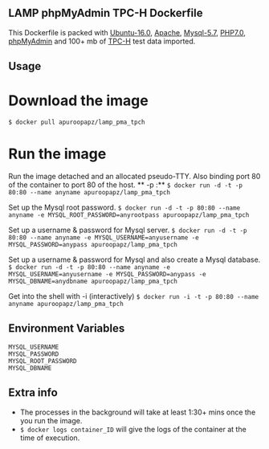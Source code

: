 ## LAMP phpMyAdmin TPC-H Dockerfile
This Dockerfile is packed with [Ubuntu-16.0](www.ubuntu.com), [Apache](www.apache.org), [Mysql-5.7](www.mysql.com), [PHP7.0](www.php.net), [phpMyAdmin](www.phpmyadmin.net) and 100+ mb of [TPC-H](http://www.tpc.org/tpch/) test data imported.

## Usage
# Download the image
`$ docker pull apuroopapz/lamp_pma_tpch`

# Run the image
Run the image detached and an allocated pseudo-TTY. Also binding port 80 of the container to port 80 of the host. ** -p <containerPort>:<hostPort>**
`$ docker run -d -t -p 80:80 --name anyname apuroopapz/lamp_pma_tpch`

Set up the Mysql root password.
`$ docker run -d -t -p 80:80 --name anyname -e MYSQL_ROOT_PASSWORD=anyrootpass apuroopapz/lamp_pma_tpch`

Set up a username & password for Mysql server.
`$ docker run -d -t -p 80:80 --name anyname -e MYSQL_USERNAME=anyusername -e MYSQL_PASSWORD=anypass apuroopapz/lamp_pma_tpch`

Set up a username & password for Mysql and also create a Mysql database.
`$ docker run -d -t -p 80:80 --name anyname -e MYSQL_USERNAME=anyusername -e MYSQL_PASSWORD=anypass -e MYSQL_DBNAME=anydbname apuroopapz/lamp_pma_tpch`

Get into the shell with -i (interactively)
`$ docker run -i -t -p 80:80 --name anyname apuroopapz/lamp_pma_tpch`

## Environment Variables
`MYSQL_USERNAME` <br>
`MYSQL_PASSWORD` <br>
`MYSQL_ROOT_PASSWORD` <br>
`MYSQL_DBNAME` <br>

## Extra info
* The processes in the background will take at least 1:30+ mins once the you run the image.
* `$ docker logs container_ID` will give the logs of the container at the time of execution.
